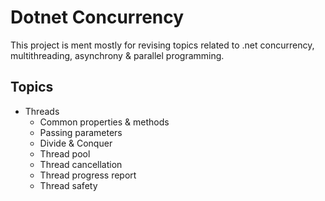 # Dotnet Concurrency
This project is ment mostly for revising topics related to .net concurrency, multithreading, asynchrony & parallel programming.
## Topics
* Threads
  * Common properties & methods
  * Passing parameters
  * Divide & Conquer
  * Thread pool
  * Thread cancellation
  * Thread progress report
  * Thread safety
